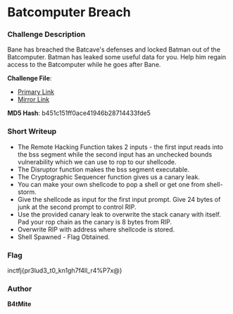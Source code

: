 # Batcomputer Breach

### Challenge Description

Bane has breached the Batcave's defenses and locked Batman out of the Batcomputer. Batman has leaked some useful data for you. Help him regain access to the Batcomputer while he goes after Bane.  

**Challenge File**:
+ [Primary Link](https://drive.google.com/file/d/1q-9DzxSVTbUbGgUX06J7bX5NOcL-2gAH/view?usp=sharing)
+ [Mirror Link](https://1drv.ms/u/c/d7b26a698efc06c2/EZoTnvMQpi5JgygCdxBNb94BtQNhK-wxa--tSlqEe_brlA?e=C7lWtb)

**MD5 Hash**: b451c151ff0ace41946b28714433fde5

### Short Writeup

+ The Remote Hacking Function takes 2 inputs - the first input reads into the bss segment while the second input has an unchecked bounds vulnerability which we can use to rop to our shellcode.
+ The Disruptor function makes the bss segment executable.
+ The Cryptographic Sequencer function gives us a canary leak.
+ You can make your own shellcode to pop a shell or get one from shell-storm.
+ Give the shellcode as input for the first input prompt. Give 24 bytes of junk at the second prompt to control RIP.
+ Use the provided canary leak to overwrite the stack canary with itself. Pad your rop chain as the canary is 8 bytes from RIP.
+ Overwrite RIP with address where shellcode is stored.
+ Shell Spawned - Flag Obtained.

### Flag

inctfj{pr3lud3_t0_kn1gh7f4ll_r4%P7x@}

### Author

**B4tMite**
